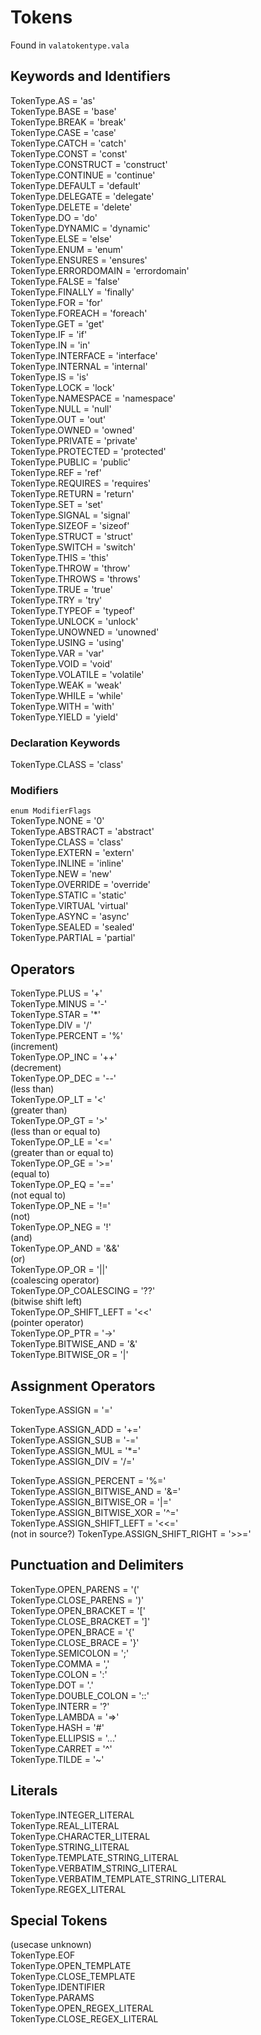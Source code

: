 # Tokens

Found in `valatokentype.vala`

## Keywords and Identifiers

TokenType.AS = 'as'  
TokenType.BASE = 'base'  
TokenType.BREAK = 'break'  
TokenType.CASE = 'case'  
TokenType.CATCH = 'catch'  
TokenType.CONST = 'const'  
TokenType.CONSTRUCT = 'construct'  
TokenType.CONTINUE = 'continue'  
TokenType.DEFAULT = 'default'  
TokenType.DELEGATE = 'delegate'  
TokenType.DELETE = 'delete'  
TokenType.DO = 'do'  
TokenType.DYNAMIC = 'dynamic'  
TokenType.ELSE = 'else'  
TokenType.ENUM = 'enum'  
TokenType.ENSURES = 'ensures'  
TokenType.ERRORDOMAIN = 'errordomain'  
TokenType.FALSE = 'false'  
TokenType.FINALLY = 'finally'  
TokenType.FOR = 'for'  
TokenType.FOREACH = 'foreach'  
TokenType.GET = 'get'  
TokenType.IF = 'if'  
TokenType.IN = 'in'  
TokenType.INTERFACE = 'interface'  
TokenType.INTERNAL = 'internal'  
TokenType.IS = 'is'  
TokenType.LOCK = 'lock'  
TokenType.NAMESPACE = 'namespace'  
TokenType.NULL = 'null'  
TokenType.OUT = 'out'  
TokenType.OWNED = 'owned'  
TokenType.PRIVATE = 'private'  
TokenType.PROTECTED = 'protected'  
TokenType.PUBLIC = 'public'  
TokenType.REF = 'ref'  
TokenType.REQUIRES = 'requires'  
TokenType.RETURN = 'return'  
TokenType.SET = 'set'  
TokenType.SIGNAL = 'signal'  
TokenType.SIZEOF = 'sizeof'  
TokenType.STRUCT = 'struct'  
TokenType.SWITCH = 'switch'  
TokenType.THIS = 'this'  
TokenType.THROW = 'throw'  
TokenType.THROWS = 'throws'  
TokenType.TRUE = 'true'  
TokenType.TRY = 'try'  
TokenType.TYPEOF = 'typeof'  
TokenType.UNLOCK = 'unlock'  
TokenType.UNOWNED = 'unowned'  
TokenType.USING = 'using'  
TokenType.VAR = 'var'  
TokenType.VOID = 'void'  
TokenType.VOLATILE = 'volatile'  
TokenType.WEAK = 'weak'  
TokenType.WHILE = 'while'  
TokenType.WITH = 'with'  
TokenType.YIELD = 'yield'

### Declaration Keywords

TokenType.CLASS = 'class'

### Modifiers

`enum ModifierFlags`  
TokenType.NONE = '0'  
TokenType.ABSTRACT = 'abstract'  
TokenType.CLASS = 'class'  
TokenType.EXTERN = 'extern'  
TokenType.INLINE = 'inline'  
TokenType.NEW = 'new'  
TokenType.OVERRIDE = 'override'  
TokenType.STATIC = 'static'  
TokenType.VIRTUAL 'virtual'  
TokenType.ASYNC = 'async'  
TokenType.SEALED = 'sealed'  
TokenType.PARTIAL = 'partial'

## Operators

TokenType.PLUS = '+'  
TokenType.MINUS = '-'  
TokenType.STAR = '*'  
TokenType.DIV = '/'  
TokenType.PERCENT = '%'  
(increment)  
TokenType.OP_INC = '++'  
(decrement)  
TokenType.OP_DEC = '--'  
(less than)  
TokenType.OP_LT = '<'  
(greater than)  
TokenType.OP_GT = '>'  
(less than or equal to)  
TokenType.OP_LE = '<='  
(greater than or equal to)  
TokenType.OP_GE = '>='  
(equal to)  
TokenType.OP_EQ = '=='   
(not equal to)  
TokenType.OP_NE = '!='  
(not)  
TokenType.OP_NEG = '!'  
(and)  
TokenType.OP_AND = '&&'  
(or)  
TokenType.OP_OR = '||'  
(coalescing operator)  
TokenType.OP_COALESCING = '??'  
(bitwise shift left)  
TokenType.OP_SHIFT_LEFT = '<<'  
(pointer operator)  
TokenType.OP_PTR = '->'  
TokenType.BITWISE_AND = '&'  
TokenType.BITWISE_OR = '|'

## Assignment Operators

TokenType.ASSIGN = '='

TokenType.ASSIGN_ADD = '+='  
TokenType.ASSIGN_SUB = '-='  
TokenType.ASSIGN_MUL = '*='  
TokenType.ASSIGN_DIV = '/='

TokenType.ASSIGN_PERCENT = '%='  
TokenType.ASSIGN_BITWISE_AND = '&='  
TokenType.ASSIGN_BITWISE_OR = '|='  
TokenType.ASSIGN_BITWISE_XOR = '^='  
TokenType.ASSIGN_SHIFT_LEFT = '<<='  
(not in source?)
TokenType.ASSIGN_SHIFT_RIGHT = '>>='

## Punctuation and Delimiters

TokenType.OPEN_PARENS = '('  
TokenType.CLOSE_PARENS = ')'  
TokenType.OPEN_BRACKET = '['  
TokenType.CLOSE_BRACKET = ']'  
TokenType.OPEN_BRACE = '{'  
TokenType.CLOSE_BRACE = '}'  
TokenType.SEMICOLON = ';'  
TokenType.COMMA = ','  
TokenType.COLON = ':'  
TokenType.DOT = '.'  
TokenType.DOUBLE_COLON = '::'  
TokenType.INTERR = '?'  
TokenType.LAMBDA = '=>'  
TokenType.HASH = '#'  
TokenType.ELLIPSIS = '...'  
TokenType.CARRET = '^'  
TokenType.TILDE = '~'

## Literals

TokenType.INTEGER_LITERAL  
TokenType.REAL_LITERAL  
TokenType.CHARACTER_LITERAL  
TokenType.STRING_LITERAL  
TokenType.TEMPLATE_STRING_LITERAL  
TokenType.VERBATIM_STRING_LITERAL  
TokenType.VERBATIM_TEMPLATE_STRING_LITERAL  
TokenType.REGEX_LITERAL

## Special Tokens

(usecase unknown)  
TokenType.EOF  
TokenType.OPEN_TEMPLATE  
TokenType.CLOSE_TEMPLATE  
TokenType.IDENTIFIER  
TokenType.PARAMS  
TokenType.OPEN_REGEX_LITERAL  
TokenType.CLOSE_REGEX_LITERAL  